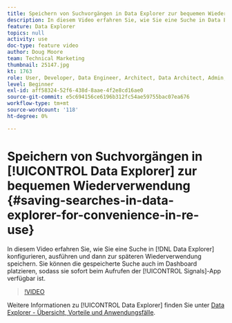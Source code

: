 ```yaml
---
title: Speichern von Suchvorgängen in Data Explorer zur bequemen Wiederverwendung
description: In diesem Video erfahren Sie, wie Sie eine Suche in Data Explorer konfigurieren, ausführen und dann zur späteren Wiederverwendung speichern. Sie können die gespeicherte Suche auch im Dashboard platzieren, sodass sie sofort verfügbar ist, wenn Sie die Signal-App aufrufen.
feature: Data Explorer
topics: null
activity: use
doc-type: feature video
author: Doug Moore
team: Technical Marketing
thumbnail: 25147.jpg
kt: 1763
role: User, Developer, Data Engineer, Architect, Data Architect, Admin, Leader
level: Beginner
exl-id: aff58324-52f6-438d-8aae-4f2e8cd16ae0
source-git-commit: e5c694156ce6196b312fc54ae59755bac07ea676
workflow-type: tm+mt
source-wordcount: '118'
ht-degree: 0%

---
```


# Speichern von Suchvorgängen in [!UICONTROL Data Explorer] zur bequemen Wiederverwendung {#saving-searches-in-data-explorer-for-convenience-in-re-use}

In diesem Video erfahren Sie, wie Sie eine Suche in [!DNL Data Explorer] konfigurieren, ausführen und dann zur späteren Wiederverwendung speichern. Sie können die gespeicherte Suche auch im Dashboard platzieren, sodass sie sofort beim Aufrufen der [!UICONTROL Signals]-App verfügbar ist.

>[!VIDEO](https://video.tv.adobe.com/v/25147/?quality=12)

Weitere Informationen zu [!UICONTROL Data Explorer] finden Sie unter [Data Explorer - Übersicht, Vorteile und Anwendungsfälle](https://experiencecloud.adobe.com/resources/help/de_DE/aam/data-explorer.html).
